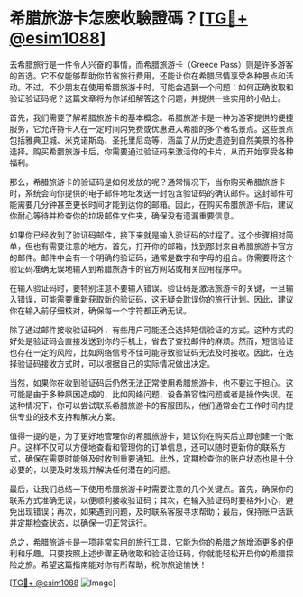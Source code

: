 # 希腊旅游卡怎麽收驗證碼？[[TG💪+ @esim1088](https://t.me/s/esim1088)]

去希腊旅行是一件令人兴奋的事情，而希腊旅游卡（Greece Pass）则是许多游客的首选。它不仅能够帮助你节省旅行费用，还能让你在希腊尽情享受各种景点和活动。不过，不少朋友在使用希腊旅游卡时，可能会遇到一个问题：如何正确收取和验证验证码呢？这篇文章将为你详细解答这个问题，并提供一些实用的小贴士。

首先，我们需要了解希腊旅游卡的基本概念。希腊旅游卡是一种为游客提供的便捷服务，它允许持卡人在一定时间内免费或优惠进入希腊的多个著名景点。这些景点包括雅典卫城、米克诺斯岛、圣托里尼岛等，涵盖了从历史遗迹到自然美景的各种选择。购买希腊旅游卡后，你需要通过验证码来激活你的卡片，从而开始享受各种福利。

那么，希腊旅游卡的验证码是如何发放的呢？通常情况下，当你购买希腊旅游卡时，系统会向你提供的电子邮件地址发送一封包含验证码的确认邮件。这封邮件可能需要几分钟甚至更长时间才能到达你的邮箱。因此，在购买希腊旅游卡后，建议你耐心等待并检查你的垃圾邮件文件夹，确保没有遗漏重要信息。

如果你已经收到了验证码邮件，接下来就是输入验证码的过程了。这个步骤相对简单，但也有需要注意的地方。首先，打开你的邮箱，找到那封来自希腊旅游卡官方的邮件。邮件中会有一个明确的验证码，通常是数字和字母的组合。你需要将这个验证码准确无误地输入到希腊旅游卡的官方网站或相关应用程序中。

在输入验证码时，要特别注意不要输入错误。验证码是激活旅游卡的关键，一旦输入错误，可能需要重新获取新的验证码，这无疑会耽误你的旅行计划。因此，建议你在输入前仔细核对，确保每一个字符都正确无误。

除了通过邮件接收验证码外，有些用户可能还会选择短信验证的方式。这种方式的好处是验证码会直接发送到你的手机上，省去了查找邮件的麻烦。然而，短信验证也存在一定的风险，比如网络信号不佳可能导致验证码无法及时接收。因此，在选择验证码接收方式时，可以根据自己的实际情况做出决定。

当然，如果你在收到验证码后仍然无法正常使用希腊旅游卡，也不要过于担心。这可能是由于多种原因造成的，比如网络问题、设备兼容性问题或者是操作失误。在这种情况下，你可以尝试联系希腊旅游卡的客服团队，他们通常会在工作时间内提供专业的技术支持和解决方案。

值得一提的是，为了更好地管理你的希腊旅游卡，建议你在购买后立即创建一个账户。这样不仅可以方便地查看和管理你的订单信息，还可以随时更新你的联系方式，确保在需要时能够及时收到重要通知。此外，定期检查你的账户状态也是十分必要的，以便及时发现并解决任何潜在的问题。

最后，让我们总结一下使用希腊旅游卡时需要注意的几个关键点。首先，确保你的联系方式准确无误，以便顺利接收验证码；其次，在输入验证码时要格外小心，避免出现错误；再次，如果遇到问题，及时联系客服寻求帮助；最后，保持账户活跃并定期检查状态，以确保一切正常运行。

总之，希腊旅游卡是一项非常实用的旅行工具，它能为你的希腊之旅增添更多的便利和乐趣。只要按照上述步骤正确收取和验证验证码，你就能轻松开启你的希腊探险之旅。希望这篇指南能对你有所帮助，祝你旅途愉快！

[[TG💪+ @esim1088](https://t.me/s/esim1088) ![Image](https://i.postimg.cc/4NQfJmqS/Snipaste-2025-05-13-00-14-12.png)]